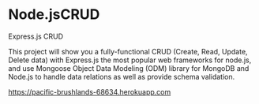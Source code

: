 # Node.jsCRUD
Express.js CRUD


This project will show you a fully-functional CRUD (Create, Read,
Update, Delete data) with Express.js the most popular web frameworks
for node.js, and use Mongoose Object Data Modeling (ODM) library for
MongoDB and Node.js to handle data relations as well as provide
schema validation.

https://pacific-brushlands-68634.herokuapp.com
